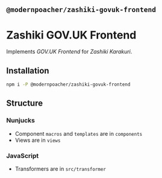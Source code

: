 ## `@modernpoacher/zashiki-govuk-frontend`

# Zashiki GOV.UK Frontend

Implements *GOV.UK Frontend* for *Zashiki Karakuri*.

## Installation

```bash
npm i -P @modernpoacher/zashiki-govuk-frontend
```

## Structure

### Nunjucks

- Component `macros` and `templates` are in `components`
- Views are in `views`

### JavaScript

- Transformers are in `src/transformer`
